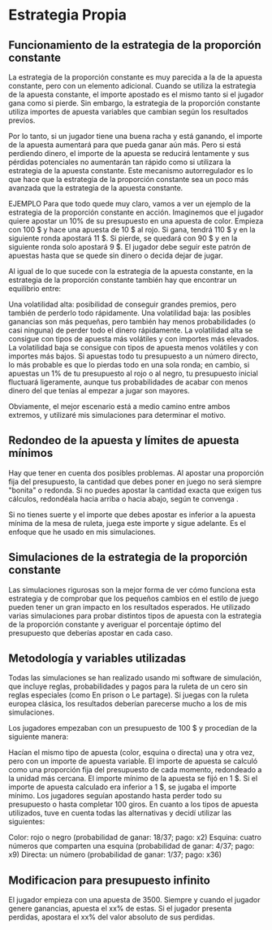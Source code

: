 # Estrategia Propia
## Funcionamiento de la estrategia de la proporción constante
La estrategia de la proporción constante es muy parecida a la de la apuesta constante, pero con un elemento adicional. Cuando se utiliza la estrategia de la apuesta constante, el importe apostado es el mismo tanto si el jugador gana como si pierde. Sin embargo, la estrategia de la proporción constante utiliza importes de apuesta variables que cambian según los resultados previos.

Por lo tanto, si un jugador tiene una buena racha y está ganando, el importe de la apuesta aumentará para que pueda ganar aún más. Pero si está perdiendo dinero, el importe de la apuesta se reducirá lentamente y sus pérdidas potenciales no aumentarán tan rápido como si utilizara la estrategia de la apuesta constante. Este mecanismo autorregulador es lo que hace que la estrategia de la proporción constante sea un poco más avanzada que la estrategia de la apuesta constante.

EJEMPLO
Para que todo quede muy claro, vamos a ver un ejemplo de la estrategia de la proporción constante en acción. Imaginemos que el jugador quiere apostar un 10% de su presupuesto en una apuesta de color. Empieza con 100 $ y hace una apuesta de 10 $ al rojo. Si gana, tendrá 110 $ y en la siguiente ronda apostará 11 $. Si pierde, se quedará con 90 $ y en la siguiente ronda solo apostará 9 $. El jugador debe seguir este patrón de apuestas hasta que se quede sin dinero o decida dejar de jugar.

Al igual de lo que sucede con la estrategia de la apuesta constante, en la estrategia de la proporción constante también hay que encontrar un equilibrio entre:

Una volatilidad alta: posibilidad de conseguir grandes premios, pero también de perderlo todo rápidamente.
Una volatilidad baja: las posibles ganancias son más pequeñas, pero también hay menos probabilidades (o casi ninguna) de perder todo el dinero rápidamente.
La volatilidad alta se consigue con tipos de apuesta más volátiles y con importes más elevados. La volatilidad baja se consigue con tipos de apuesta menos volátiles y con importes más bajos. Si apuestas todo tu presupuesto a un número directo, lo más probable es que lo pierdas todo en una sola ronda; en cambio, si apuestas un 1% de tu presupuesto al rojo o al negro, tu presupuesto inicial fluctuará ligeramente, aunque tus probabilidades de acabar con menos dinero del que tenías al empezar a jugar son mayores.

Obviamente, el mejor escenario está a medio camino entre ambos extremos, y utilizaré mis simulaciones para determinar el motivo.

## Redondeo de la apuesta y límites de apuesta mínimos
Hay que tener en cuenta dos posibles problemas. Al apostar una proporción fija del presupuesto, la cantidad que debes poner en juego no será siempre "bonita" o redonda. Si no puedes apostar la cantidad exacta que exigen tus cálculos, redondéala hacia arriba o hacia abajo, según te convenga .

Si no tienes suerte y el importe que debes apostar es inferior a la apuesta mínima de la mesa de ruleta, juega este importe y sigue adelante. Es el enfoque que he usado en mis simulaciones.

## Simulaciones de la estrategia de la proporción constante
Las simulaciones rigurosas son la mejor forma de ver cómo funciona esta estrategia y de comprobar que los pequeños cambios en el estilo de juego pueden tener un gran impacto en los resultados esperados. He utilizado varias simulaciones para probar distintos tipos de apuesta con la estrategia de la proporción constante y averiguar el porcentaje óptimo del presupuesto que deberías apostar en cada caso.

## Metodología y variables utilizadas
Todas las simulaciones se han realizado usando mi software de simulación, que incluye reglas, probabilidades y pagos para la ruleta de un cero sin reglas especiales (como En prison o Le partage). Si juegas con la ruleta europea clásica, los resultados deberían parecerse mucho a los de mis simulaciones.

Los jugadores empezaban con un presupuesto de 100 $ y procedían de la siguiente manera:

Hacían el mismo tipo de apuesta (color, esquina o directa) una y otra vez, pero con un importe de apuesta variable.
El importe de apuesta se calculó como una proporción fija del presupuesto de cada momento, redondeado a la unidad más cercana.
El importe mínimo de la apuesta se fijó en 1 $. Si el importe de apuesta calculado era inferior a 1 $, se jugaba el importe mínimo.
Los jugadores seguían apostando hasta perder todo su presupuesto o hasta completar 100 giros.
En cuanto a los tipos de apuesta utilizados, tuve en cuenta todas las alternativas y decidí utilizar las siguientes:

Color: rojo o negro (probabilidad de ganar: 18/37; pago: x2)
Esquina: cuatro números que comparten una esquina (probabilidad de ganar: 4/37; pago: x9)
Directa: un número (probabilidad de ganar: 1/37; pago: x36)

## Modificacion para presupuesto infinito
El jugador empieza con una apuesta de 3500. Siempre y cuando el jugador genere ganancias, apuesta el xx% de estas. Si el jugador presenta perdidas, apostara el xx% del valor absoluto de sus perdidas.